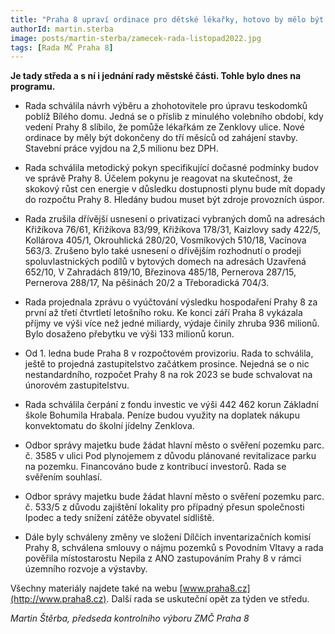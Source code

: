 ```yaml
---
title: "Praha 8 upraví ordinace pro dětské lékařky, hotovo by mělo být do tří měsíce od zahájení stavby"
authorId: martin.sterba
image: posts/martin-sterba/zamecek-rada-listopad2022.jpg
tags: [Rada MČ Praha 8]
---
```


**Je tady středa a s ní i jednání rady městské části. Tohle bylo dnes na programu.**

- Rada schválila návrh výběru a zhohotovitele pro úpravu teskodomků poblíž Bílého domu. Jedná se o příslib z minulého volebního období, kdy vedení Prahy 8 slíbilo, že pomůže lékařkám ze Zenklovy ulice. Nové ordinace by měly být dokončeny do tří měsíců od zahájení stavby. Stavební práce vyjdou na 2,5 milionu bez DPH.

- Rada schválila metodický pokyn specifikující dočasné podmínky budov ve správě Prahy 8. Účelem pokynu je reagovat na skutečnost, že skokový růst cen energie v důsledku dostupnosti plynu bude mít dopady do rozpočtu Prahy 8. Hledány budou muset být zdroje provozních úspor.

- Rada zrušila dřívější usnesení o privatizaci vybraných domů na adresách Křižíkova 76/61, Křižíkova 83/99, Křižíkova 178/31, Kaizlovy sady 422/5, Kollárova 405/1, Okrouhlická 280/20, Vosmíkových 510/18, Vacínova 563/3. Zrušeno bylo také usnesení o dřívějším rozhodnutí o prodeji spoluvlastnických podílů v bytových domech na adresách Uzavřená 652/10, V Zahradách 819/10, Březinova 485/18, Pernerova 287/15, Pernerova 288/17, Na pěšinách 20/2 a Třeboradická 704/3.

- Rada projednala zprávu o vyúčtování výsledku hospodaření Prahy 8 za první až třetí čtvrtletí letošního roku. Ke konci září Praha 8 vykázala příjmy ve výši více než jedné miliardy, výdaje činily zhruba 936 milionů. Bylo dosaženo přebytku ve výši 133 milionů korun.

- Od 1. ledna bude Praha 8 v rozpočtovém provizoriu. Rada to schválila, ještě to projedná zastupitelstvo začátkem prosince. Nejedná se o nic nestandardního, rozpočet Prahy 8 na rok 2023 se bude schvalovat na únorovém zastupitelstvu.

- Rada schválila čerpání z fondu investic ve výši 442 462 korun Základní škole Bohumila Hrabala. Peníze budou využity na doplatek nákupu konvektomatu do školní jídelny Zenklova.

- Odbor správy majetku bude žádat hlavní město o svěření pozemku parc. č. 3585 v ulici Pod plynojemem z důvodu plánované revitalizace parku na pozemku. Financováno bude z kontribucí investorů. Rada se svěřením souhlasí.

- Odbor správy majetku bude žádat hlavní město o svěření pozemku parc. č. 533/5 z důvodu zajištění lokality pro případný přesun společnosti Ipodec a tedy snížení zátěže obyvatel sídliště.

- Dále byly schváleny změny ve složení Dílčích inventarizačních komisí Prahy 8, schválena smlouvy o nájmu pozemků s Povodním Vltavy a rada pověřila místostarostu Nepila z ANO zastupováním Prahy 8 v rámci územního rozvoje a výstavby.

Všechny materiály najdete také na webu [www.praha8.cz](http://www.praha8.cz). Další rada se uskuteční opět za týden ve středu.

*Martin Štěrba, předseda kontrolního výboru ZMČ Praha 8*